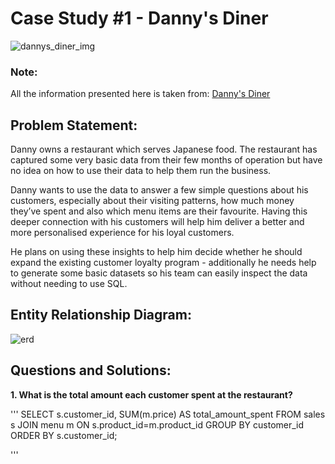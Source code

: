 # Case Study #1 - Danny's Diner

![dannys_diner_img](https://github.com/rakeshbangla41/8_Week_SQL_Challenge/assets/132288134/0705c4b9-d5ae-4e2d-a883-29f256115210)

### Note: 
All the information presented here is taken from: [Danny's Diner](https://8weeksqlchallenge.com/case-study-1/)

## Problem Statement:

Danny owns a restaurant which serves Japanese food. The restaurant has captured some very basic data from their few months of operation but have no idea on how to use their data to help them run the business.   

Danny wants to use the data to answer a few simple questions about his customers, especially about their visiting patterns, how much money they’ve spent and also which menu items are their favourite. Having this deeper connection with his customers will help him deliver a better and more personalised experience for his loyal customers.  

He plans on using these insights to help him decide whether he should expand the existing customer loyalty program - additionally he needs help to generate some basic datasets so his team can easily inspect the data without needing to use SQL.  

## Entity Relationship Diagram:
![erd](https://github.com/rakeshbangla41/8_Week_SQL_Challenge/assets/132288134/7852f956-986f-4bc3-839e-7a0953b12872)

## Questions and Solutions:

**1. What is the total amount each customer spent at the restaurant?**

'''
SELECT 
  s.customer_id, SUM(m.price) AS total_amount_spent 
FROM sales s JOIN menu m 
  ON s.product_id=m.product_id 
GROUP BY customer_id ORDER BY s.customer_id;

'''











